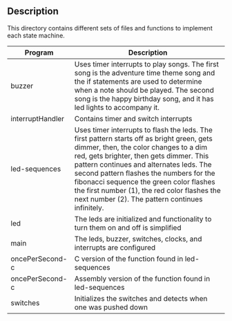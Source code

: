 ## Description

This directory contains different sets of files and functions to implement
each state machine.

Program           | Description
----------------- | ------------------------------------------------
buzzer	          | Uses timer interrupts to play songs. The first song is the adventure time theme song and the if statements are used to determine when a note should be played. The second song is the happy birthday song, and it has led lights to accompany it.
interruptHandler  | Contains timer and switch interrupts
led-sequences	  | Uses timer interrupts to flash the leds. The first pattern starts off as bright green, gets dimmer, then, the color changes to a dim red, gets brighter, then gets dimmer. This pattern continues and alternates leds. The second pattern flashes the numbers for the fibonacci sequence the green color flashes the first number (1), the red color flashes the next number (2). The pattern continues infinitely.
led		  | The leds are initialized and functionality to turn them on and off is simplified
main 		  | The leds, buzzer, switches, clocks, and interrupts are configured
oncePerSecond-c	  | C version of the function found in led-sequences
oncePerSecond-c   | Assembly version of the function found in led-sequences
switches	  | Initializes the switches and detects when one was pushed down

